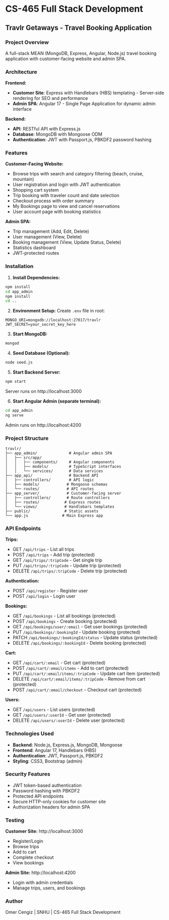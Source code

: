 # CS-465 Full Stack Development
## Travlr Getaways - Travel Booking Application

### Project Overview
A full-stack MEAN (MongoDB, Express, Angular, Node.js) travel booking application with customer-facing website and admin SPA.

### Architecture

**Frontend:**
- **Customer Site**: Express with Handlebars (HBS) templating - Server-side rendering for SEO and performance
- **Admin SPA**: Angular 17 - Single Page Application for dynamic admin interface

**Backend:**
- **API**: RESTful API with Express.js
- **Database**: MongoDB with Mongoose ODM
- **Authentication**: JWT with Passport.js, PBKDF2 password hashing

### Features

**Customer-Facing Website:**
- Browse trips with search and category filtering (beach, cruise, mountain)
- User registration and login with JWT authentication
- Shopping cart system
- Trip booking with traveler count and date selection
- Checkout process with order summary
- My Bookings page to view and cancel reservations
- User account page with booking statistics

**Admin SPA:**
- Trip management (Add, Edit, Delete)
- User management (View, Delete)
- Booking management (View, Update Status, Delete)
- Statistics dashboard
- JWT-protected routes

### Installation

1. **Install Dependencies:**
```bash
npm install
cd app_admin
npm install
cd ..
```

2. **Environment Setup:**
Create `.env` file in root:
```
MONGO_URI=mongodb://localhost:27017/travlr
JWT_SECRET=your_secret_key_here
```

3. **Start MongoDB:**
```bash
mongod
```

4. **Seed Database (Optional):**
```bash
node seed.js
```

5. **Start Backend Server:**
```bash
npm start
```
Server runs on http://localhost:3000

6. **Start Angular Admin (separate terminal):**
```bash
cd app_admin
ng serve
```
Admin runs on http://localhost:4200

### Project Structure

```
travlr/
├── app_admin/              # Angular admin SPA
│   ├── src/app/
│   │   ├── components/     # Angular components
│   │   ├── models/         # TypeScript interfaces
│   │   └── services/       # Data services
├── app_api/                # Backend API
│   ├── controllers/        # API logic
│   ├── models/            # Mongoose schemas
│   └── routes/            # API routes
├── app_server/            # Customer-facing server
│   ├── controllers/       # Route controllers
│   ├── routes/           # Express routes
│   └── views/            # Handlebars templates
├── public/               # Static assets
└── app.js               # Main Express app
```

### API Endpoints

**Trips:**
- GET `/api/trips` - List all trips
- POST `/api/trips` - Add trip (protected)
- GET `/api/trips/:tripCode` - Get single trip
- PUT `/api/trips/:tripCode` - Update trip (protected)
- DELETE `/api/trips/:tripCode` - Delete trip (protected)

**Authentication:**
- POST `/api/register` - Register user
- POST `/api/login` - Login user

**Bookings:**
- GET `/api/bookings` - List all bookings (protected)
- POST `/api/bookings` - Create booking (protected)
- GET `/api/bookings/user/:email` - Get user bookings (protected)
- PUT `/api/bookings/:bookingId` - Update booking (protected)
- PATCH `/api/bookings/:bookingId/status` - Update status (protected)
- DELETE `/api/bookings/:bookingId` - Delete booking (protected)

**Cart:**
- GET `/api/cart/:email` - Get cart (protected)
- POST `/api/cart/:email/items` - Add to cart (protected)
- PUT `/api/cart/:email/items/:tripCode` - Update cart item (protected)
- DELETE `/api/cart/:email/items/:tripCode` - Remove from cart (protected)
- POST `/api/cart/:email/checkout` - Checkout cart (protected)

**Users:**
- GET `/api/users` - List users (protected)
- GET `/api/users/:userId` - Get user (protected)
- DELETE `/api/users/:userId` - Delete user (protected)

### Technologies Used

- **Backend**: Node.js, Express.js, MongoDB, Mongoose
- **Frontend**: Angular 17, Handlebars (HBS)
- **Authentication**: JWT, Passport.js, PBKDF2
- **Styling**: CSS3, Bootstrap (admin)

### Security Features

- JWT token-based authentication
- Password hashing with PBKDF2
- Protected API endpoints
- Secure HTTP-only cookies for customer site
- Authorization headers for admin SPA

### Testing

**Customer Site:** http://localhost:3000
- Register/Login
- Browse trips
- Add to cart
- Complete checkout
- View bookings

**Admin Site:** http://localhost:4200
- Login with admin credentials
- Manage trips, users, and bookings

### Author
Omer Cengiz | SNHU | CS-465 Full Stack Development